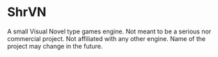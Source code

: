 # ShrVN
A small Visual Novel type games engine. Not meant to be a serious nor commercial project. Not affiliated with any other engine. Name of the project may change in the future.
